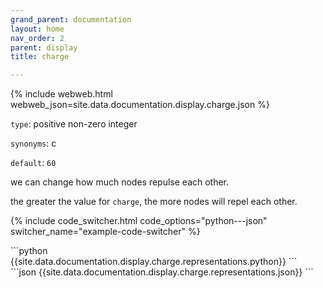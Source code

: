 ```yaml
---
grand_parent: documentation
layout: home
nav_order: 2
parent: display
title: charge

---
```


{% include webweb.html webweb_json=site.data.documentation.display.charge.json %}

```type```: positive non-zero integer

```synonyms```: c

```default```: ```60```

we can change how much nodes repulse each other.



the greater the value for `charge`, the more nodes will repel each other.

{% include code_switcher.html code_options="python---json" switcher_name="example-code-switcher" %}
<div class='select-code-block example-code-switcher python-code-block select-code-block-visible'></div>
```python
{{site.data.documentation.display.charge.representations.python}}
```
<div class='select-code-block example-code-switcher json-code-block'></div>
```json
{{site.data.documentation.display.charge.representations.json}}
```
